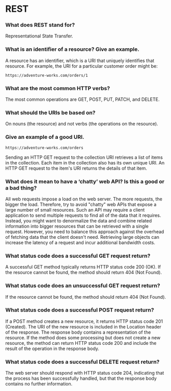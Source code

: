 # REST

### What does REST stand for?

 Representational State Transfer.

### What is an identifier of a resource? Give an example.

 A resource has an identifier, which is a URI that uniquely identifies that resource. For example, the URI for a particular customer order might be:

`https://adventure-works.com/orders/1`

### What are the most common HTTP verbs?

The most common operations are GET, POST, PUT, PATCH, and DELETE.

### What should the URIs be based on?

 On nouns (the resource) and not verbs (the operations on the resource).

### Give an example of a good URI.

`https://adventure-works.com/orders`

 Sending an HTTP GET request to the collection URI retrieves a list of items in the collection. Each item in the collection also has its own unique URI. An HTTP GET request to the item's URI returns the details of that item.


### What does it mean to have a ‘chatty’ web API? Is this a good or a bad thing?

All web requests impose a load on the web server. The more requests, the bigger the load. Therefore, try to avoid "chatty" web APIs that expose a large number of small resources. Such an API may require a client application to send multiple requests to find all of the data that it requires. Instead, you might want to denormalize the data and combine related information into bigger resources that can be retrieved with a single request. However, you need to balance this approach against the overhead of fetching data that the client doesn't need. Retrieving large objects can increase the latency of a request and incur additional bandwidth costs.

### What status code does a successful GET request return?

 A successful GET method typically returns HTTP status code 200 (OK). If the resource cannot be found, the method should return 404 (Not Found).

### What status code does an unsuccessful GET request return?

If the resource cannot be found, the method should return 404 (Not Found).

### What status code does a successful POST request return?

If a POST method creates a new resource, it returns HTTP status code 201 (Created). The URI of the new resource is included in the Location header of the response. The response body contains a representation of the resource.
If the method does some processing but does not create a new resource, the method can return HTTP status code 200 and include the result of the operation in the response body.

### What status code does a successful DELETE request return?

 The web server should respond with HTTP status code 204, indicating that the process has been successfully handled, but that the response body contains no further information.